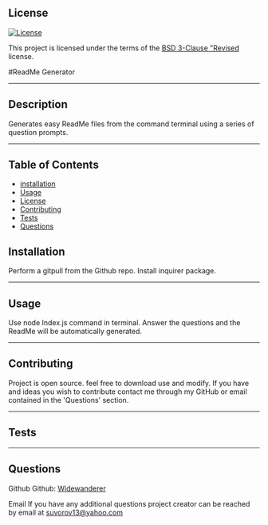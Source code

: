 ## License

[![License](https://img.shields.io/badge/License-BSD_3--Clause-blue.svg)](https://opensource.org/licenses/BSD-3-Clause)

This project is licensed under the terms of the [BSD 3-Clause "Revised](https://opensource.org/license/bsd-3-clause/) license.

#ReadMe Generator

---

## Description

Generates easy ReadMe files from the command terminal using a series of question prompts.

---

## Table of Contents

- [installation](#installation)
- [Usage](#usage)
- [License](#license)
- [Contributing](#contributing)
- [Tests](#contributing)
- [Questions](#questions)

## Installation

Perform a gitpull from the Github repo. Install inquirer package.

---

## Usage

Use node Index.js command in terminal. Answer the questions and the ReadMe will be automatically generated.

---

## Contributing

Project is open source. feel free to download use and modify. If you have and ideas you wish to contribute contact me through my GitHub or email contained in the 'Questions' section.

---

## Tests

---

## Questions

Github
Github: [Widewanderer](https://github.com/Widewanderer)

Email
If you have any additional questions project creator can be reached by email at [suvorov13@yahoo.com](mailto:suvorov13@yahoo.com)
